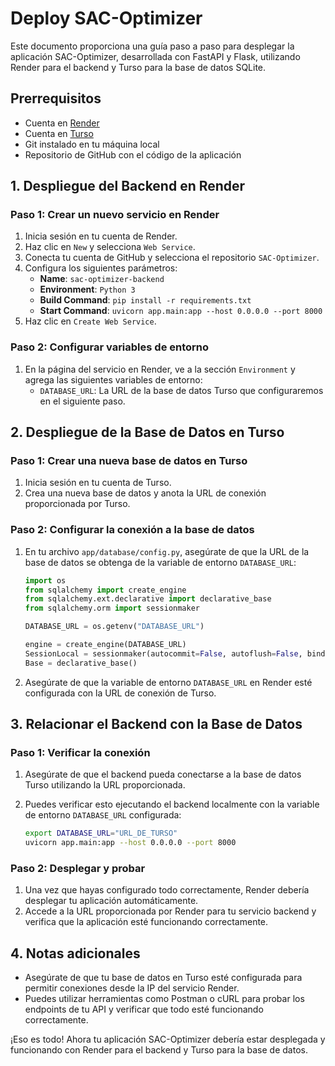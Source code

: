 # Deploy SAC-Optimizer

Este documento proporciona una guía paso a paso para desplegar la aplicación SAC-Optimizer, desarrollada con FastAPI y Flask, utilizando Render para el backend y Turso para la base de datos SQLite.

## Prerrequisitos

- Cuenta en [Render](https://render.com/)
- Cuenta en [Turso](https://turso.tech/)
- Git instalado en tu máquina local
- Repositorio de GitHub con el código de la aplicación

## 1. Despliegue del Backend en Render

### Paso 1: Crear un nuevo servicio en Render

1. Inicia sesión en tu cuenta de Render.
2. Haz clic en `New` y selecciona `Web Service`.
3. Conecta tu cuenta de GitHub y selecciona el repositorio `SAC-Optimizer`.
4. Configura los siguientes parámetros:
   - **Name**: `sac-optimizer-backend`
   - **Environment**: `Python 3`
   - **Build Command**: `pip install -r requirements.txt`
   - **Start Command**: `uvicorn app.main:app --host 0.0.0.0 --port 8000`
5. Haz clic en `Create Web Service`.

### Paso 2: Configurar variables de entorno

1. En la página del servicio en Render, ve a la sección `Environment` y agrega las siguientes variables de entorno:
   - `DATABASE_URL`: La URL de la base de datos Turso que configuraremos en el siguiente paso.

## 2. Despliegue de la Base de Datos en Turso

### Paso 1: Crear una nueva base de datos en Turso

1. Inicia sesión en tu cuenta de Turso.
2. Crea una nueva base de datos y anota la URL de conexión proporcionada por Turso.

### Paso 2: Configurar la conexión a la base de datos

1. En tu archivo `app/database/config.py`, asegúrate de que la URL de la base de datos se obtenga de la variable de entorno `DATABASE_URL`:

   ```python
   import os
   from sqlalchemy import create_engine
   from sqlalchemy.ext.declarative import declarative_base
   from sqlalchemy.orm import sessionmaker

   DATABASE_URL = os.getenv("DATABASE_URL")

   engine = create_engine(DATABASE_URL)
   SessionLocal = sessionmaker(autocommit=False, autoflush=False, bind=engine)
   Base = declarative_base()
   ```

2. Asegúrate de que la variable de entorno `DATABASE_URL` en Render esté configurada con la URL de conexión de Turso.

## 3. Relacionar el Backend con la Base de Datos

### Paso 1: Verificar la conexión

1. Asegúrate de que el backend pueda conectarse a la base de datos Turso utilizando la URL proporcionada.
2. Puedes verificar esto ejecutando el backend localmente con la variable de entorno `DATABASE_URL` configurada:

   ```sh
   export DATABASE_URL="URL_DE_TURSO"
   uvicorn app.main:app --host 0.0.0.0 --port 8000
   ```

### Paso 2: Desplegar y probar

1. Una vez que hayas configurado todo correctamente, Render debería desplegar tu aplicación automáticamente.
2. Accede a la URL proporcionada por Render para tu servicio backend y verifica que la aplicación esté funcionando correctamente.

## 4. Notas adicionales

- Asegúrate de que tu base de datos en Turso esté configurada para permitir conexiones desde la IP del servicio Render.
- Puedes utilizar herramientas como Postman o cURL para probar los endpoints de tu API y verificar que todo esté funcionando correctamente.

¡Eso es todo! Ahora tu aplicación SAC-Optimizer debería estar desplegada y funcionando con Render para el backend y Turso para la base de datos.
